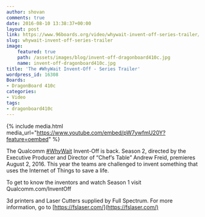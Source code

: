 ```yaml
---
author: shovan
comments: true
date: 2016-08-10 13:38:37+00:00
layout: post
link: https://www.96boards.org/video/whywait-invent-off-series-trailer/
slug: whywait-invent-off-series-trailer
image:
    featured: true
    path: /assets/images/blog/invent-off-dragonboard410c.jpg
    name: invent-off-dragonboard410c.jpg
title: 'The #WhyWait Invent-Off - Series Trailer'
wordpress_id: 16308
Boards:
- DragonBoard 410c
categories:
- Video
tags:
- dragonboard410c
---
```


{% include media.html media_url="https://www.youtube.com/embed/pW7ywfmU20Y?feature=oembed" %}

The Qualcomm [#WhyWait](https://www.youtube.com/results?q=%23WhyWait) Invent-Off is back. Season 2, directed by the Executive Producer and Director of “Chef’s Table” Andrew Freid, premieres August 2, 2016. This year the teams are challenged to invent something that uses the Internet of Things to save a life.

To get to know the inventors and watch Season 1 visit Qualcomm.com/InventOff

3d printers and Laser Cutters supplied by Full Spectrum. For more information, go to [https://fslaser.com/](https://fslaser.com/)
